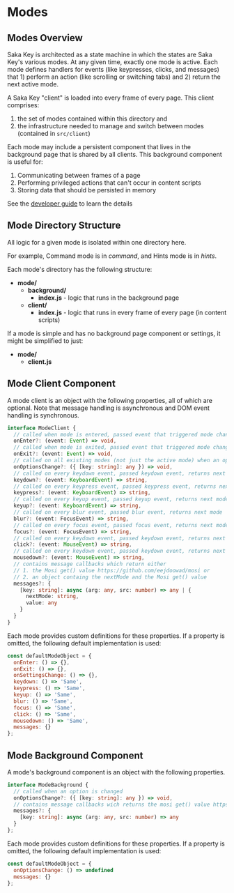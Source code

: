 # Modes

## Modes Overview

Saka Key is architected as a state machine in which the states are Saka Key's various modes. At any given time, exactly one mode is active. Each mode defines handlers for events (like keypresses, clicks, and messages) that 1) perform an action (like scrolling or switching tabs) and 2) return the next active mode.

A Saka Key "client" is loaded into every frame of every page. This client comprises:
  1. the set of modes contained within this directory and
  2. the infrastructure needed to manage and switch between modes (contained in `src/client`)

Each mode may include a persistent component that lives in the background page that is shared by all clients. This background component is useful for:
  1. Communicating between frames of a page
  2. Performing privileged actions that can't occur in content scripts
  3. Storing data that should be persisted in memory

See the [developer guide](/notes/developer_guide.md) to learn the details

## Mode Directory Structure

All logic for a given mode is isolated within one directory here. 

For example, Command mode is in *command*, and Hints mode is in  *hints*.

Each mode's directory has the following structure:

* **mode/**
  * **background/**
    * **index.js** - logic that runs in the background page
  * **client/**
    * **index.js** - logic that runs in every frame of every page (in content scripts)

If a mode is simple and has no background page component or settings, it might be simplified to just:

* **mode/**
  * **client.js**

## Mode Client Component

A mode client is an object with the following properties, all of which are optional. Note that message handling is asynchronous and DOM event handling is synchronous.

```typescript
interface ModeClient {
  // called when mode is entered, passed event that triggered mode change
  onEnter?: (event: Event) => void,
  // called when mode is exited, passed event that triggered mode change
  onExit?: (event: Event) => void,
  // called on all existing modes (not just the active mode) when an option is changed
  onOptionsChange?: ({ [key: string]: any }) => void,
  // called on every keydown event, passed keydown event, returns next mode
  keydown?: (event: KeyboardEvent) => string,
  // called on every keypress event, passed keypress event, returns next mode
  keypress?: (event: KeyboardEvent) => string,
  // called on every keyup event, passed keyup event, returns next mode
  keyup?: (event: KeyboardEvent) => string,
  // called on every blur event, passed blur event, returns next mode
  blur?: (event: FocusEvent) => string,
  // called on every focus event, passed focus event, returns next mode
  focus?: (event: FocusEvent) => string,
  // called on every keydown event, passed keydown event, returns next mode
  click?: (event: MouseEvent) => string,
  // called on every keydown event, passed keydown event, returns next mode
  mousedown?: (event: MouseEvent) => string,
  // contains message callbacks which return either
  // 1. the Mosi get() value https://github.com/eejdoowad/mosi or
  // 2. an object containg the nextMode and the Mosi get() value
  messages?: {
    [key: string]: async (arg: any, src: number) => any | {
      nextMode: string,
      value: any
    }
  }
}
```

Each mode provides custom definitions for these properties. If a property is omitted, the following default implementation is used:

```javascript
const defaultModeObject = {
  onEnter: () => {},
  onExit: () => {},
  onSettingsChange: () => {},
  keydown: () => 'Same',
  keypress: () => 'Same',
  keyup: () => 'Same',
  blur: () => 'Same',
  focus: () => 'Same',
  click: () => 'Same',
  mousedown: () => 'Same',
  messages: {}
};
```

## Mode Background Component

A mode's background component is an object with the following properties.

```typescript
interface ModeBackground {
  // called when an option is changed
  onOptionsChange?: ({ [key: string]: any }) => void,
  // contains message callbacks wich returns the mosi get() value https://github.com/eejdoowad/mosi
  messages?: {
    [key: string]: async (arg: any, src: number) => any
  }
};
```

Each mode provides custom definitions for these properties. If a property is omitted, the following default implementation is used:

```javascript
const defaultModeObject = {
  onOptionsChange: () => undefined
  messages: {}
};
```
